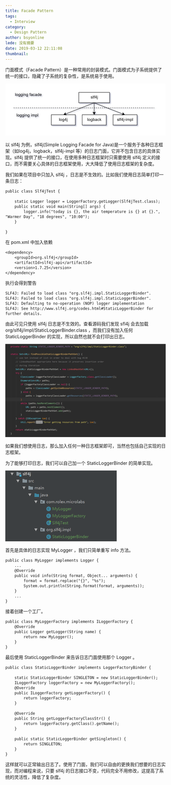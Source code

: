 ```yaml
---
title: Facade Pattern
tags:
  - Interview
category:
  - Design Pattern
author: bsyonline
lede: 没有摘要
date: 2019-03-12 22:11:08
thumbnail:
---
```




门面模式（Facade Pattern）是一种常用的封装模式。门面模式为子系统提供了统一的接口，隐藏了子系统的复杂性，是系统易于使用。

![1552403113798](https://raw.githubusercontent.com/bsyonline/pic/master/20190312/1552403341010.png)

以 slf4j 为例，slf4j(Simple Logging Facade for Java)是一个服务于各种日志框架（如log4j，logback，slf4j-impl 等）的日志门面，它并不包含日志的具体实现。slf4j 提供了统一的接口，在使用多种日志框架时只需要使用 slf4j 定义的接口，而不需要关心具体的日志框架使用，大大降低了使用日志框架的复杂度。

我们如果在项目中只加入 slf4j ，日志是不生效的。比如我们使用日志简单打印一条日志：

```
public class Slf4jTest {

    static Logger logger = LoggerFactory.getLogger(Slf4jTest.class);
    public static void main(String[] args) {
        logger.info("today is {}, the air temperature is {} at {}.", "Warmer Day", "18 degrees", "10:00");
    }
    
}
```

在 pom.xml 中加入依赖

```
<dependency>
    <groupId>org.slf4j</groupId>
    <artifactId>slf4j-api</artifactId>
    <version>1.7.25</version>
</dependency>
```

执行会得到警告

```
SLF4J: Failed to load class "org.slf4j.impl.StaticLoggerBinder".
SLF4J: Failed to load class "org.slf4j.impl.StaticLoggerBinder".
SLF4J: Defaulting to no-operation (NOP) logger implementation
SLF4J: See http://www.slf4j.org/codes.html#StaticLoggerBinder for further details.
```

由此可见只使用 slf4j 日志是不生效的。查看源码我们发现 sfl4j 会去加载 org/slf4j/impl/StaticLoggerBinder.class ，而我们没有加入任何 StaticLoggerBinder 的实现，所以自然也就不会打印出日志。

<img src="https://raw.githubusercontent.com/bsyonline/pic/master/20190312/1552747908647.png"/>

如果我们想使用日志，那么加入任何一种日志框架即可，当然也包括自己实现的日志框架。

为了能够打印日志，我们可以自己加一个 StaticLoggerBinder 的简单实现。

<img src="https://raw.githubusercontent.com/bsyonline/pic/master/20190312/1552748321761.png"  style="width:350px" >

首先是具体的日志实现 MyLogger ，我们只简单重写 info 方法。

```
public class MyLogger implements Logger {
	...
	@Override
    public void info(String format, Object... arguments) {
        format = format.replace("{}", "%s");
        System.out.println(String.format(format, arguments));
    }
    ...
}
```

接着创建一个工厂。

```
public class MyLoggerFactory implements ILoggerFactory {
    @Override
    public Logger getLogger(String name) {
        return new MyLogger();
    }
}
```

最后使用 StaticLoggerBinder 来告诉日志门面使用那个 Logger 。

```
public class StaticLoggerBinder implements LoggerFactoryBinder {

    static StaticLoggerBinder SINGLETON = new StaticLoggerBinder();
    ILoggerFactory loggerFactory = new MyLoggerFactory();
    @Override
    public ILoggerFactory getLoggerFactory() {
        return loggerFactory;
    }

    @Override
    public String getLoggerFactoryClassStr() {
        return loggerFactory.getClass().getName();
    }

    public static StaticLoggerBinder getSingleton() {
        return SINGLETON;
    }
}
```

这样就可以正常输出日志了。使用了门面，我们可以自由的更换我们想要的日志实现，而对编程来说，只要 slf4j 的日志接口不变，代码完全不用修改，这提高了系统的灵活性，降低了复杂度。
